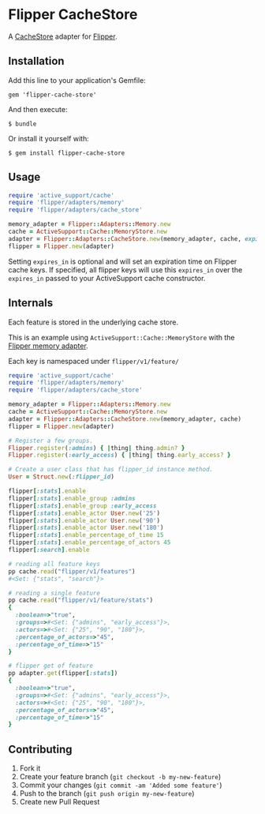 # Flipper CacheStore

A [CacheStore](http://api.rubyonrails.org/classes/ActiveSupport/Cache/Store.html) adapter for [Flipper](https://github.com/jnunemaker/flipper).

## Installation

Add this line to your application's Gemfile:

    gem 'flipper-cache-store'

And then execute:

    $ bundle

Or install it yourself with:

    $ gem install flipper-cache-store

## Usage

```ruby
require 'active_support/cache'
require 'flipper/adapters/memory'
require 'flipper/adapters/cache_store'

memory_adapter = Flipper::Adapters::Memory.new
cache = ActiveSupport::Cache::MemoryStore.new
adapter = Flipper::Adapters::CacheStore.new(memory_adapter, cache, expires_in: 5.minutes)
flipper = Flipper.new(adapter)
```
Setting `expires_in` is optional and will set an expiration time on Flipper cache keys.  If specified, all flipper keys will use this `expires_in` over the `expires_in` passed to your ActiveSupport cache constructor.

## Internals

Each feature is stored in the underlying cache store.

This is an example using `ActiveSupport::Cache::MemoryStore` with the [Flipper memory adapter](https://github.com/jnunemaker/flipper/blob/master/lib/flipper/adapters/memory.rb).

Each key is namespaced under `flipper/v1/feature/`

```ruby
require 'active_support/cache'
require 'flipper/adapters/memory'
require 'flipper/adapters/cache_store'

memory_adapter = Flipper::Adapters::Memory.new
cache = ActiveSupport::Cache::MemoryStore.new
adapter = Flipper::Adapters::CacheStore.new(memory_adapter, cache)
flipper = Flipper.new(adapter)

# Register a few groups.
Flipper.register(:admins) { |thing| thing.admin? }
Flipper.register(:early_access) { |thing| thing.early_access? }

# Create a user class that has flipper_id instance method.
User = Struct.new(:flipper_id)

flipper[:stats].enable
flipper[:stats].enable_group :admins
flipper[:stats].enable_group :early_access
flipper[:stats].enable_actor User.new('25')
flipper[:stats].enable_actor User.new('90')
flipper[:stats].enable_actor User.new('180')
flipper[:stats].enable_percentage_of_time 15
flipper[:stats].enable_percentage_of_actors 45
flipper[:search].enable

# reading all feature keys
pp cache.read("flipper/v1/features")
#<Set: {"stats", "search"}>

# reading a single feature
pp cache.read("flipper/v1/feature/stats")
{
  :boolean=>"true",
  :groups=>#<Set: {"admins", "early_access"}>,
  :actors=>#<Set: {"25", "90", "180"}>,
  :percentage_of_actors=>"45",
  :percentage_of_time=>"15"
}

# flipper get of feature
pp adapter.get(flipper[:stats])
{
  :boolean=>"true",
  :groups=>#<Set: {"admins", "early_access"}>,
  :actors=>#<Set: {"25", "90", "180"}>,
  :percentage_of_actors=>"45",
  :percentage_of_time=>"15"
}
```

## Contributing

1. Fork it
2. Create your feature branch (`git checkout -b my-new-feature`)
3. Commit your changes (`git commit -am 'Added some feature'`)
4. Push to the branch (`git push origin my-new-feature`)
5. Create new Pull Request
